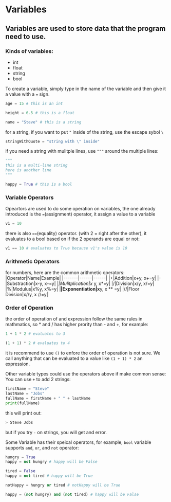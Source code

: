 # Variables

## Variables are used to store data that the program need to use.

### Kinds of variables:

* int
* float
* string
* bool

To create a variable, simply type in the name of the variable and then give it a value with a ```=``` sign.
```py
age = 15 # this is an int
```
```py
height = 6.5 # this is a float 
```

```py
name = "Steve" # this is a string
```
for a string, if you want to put ```"``` inside of the string, use the escape sybol ```\```

```py
stringWithQuote = "string with \" inside"
```
if you need a string with mulitple lines, use ```"""``` around the multiple lines:
```py
"""
this is a multi-line string
here is another line
"""
```

```py
happy = True # this is a bool
```
### Variable Operators
Opeartors are used to do some operation on variables, the one already introduced is the ```=```(assignment) operator, it assign a value to a variable
```py
v1 = 10
```
there is also ```==```(equality) operator. (with 2 = right after the other), it evaluates to a bool based on if the 2 operands are equal or not:

```py
v1 == 10 # evaluates to True because v1's value is 10
```

### Arithmetic Operators
for numbers, here are the common arithmetic operators:
|Operator|Name|Example|
|-------|------|------|
|+|Addition|x+y, x+=y|
|-|Substraction|x-y, x-=y|
|*|Mulitplication|x* y, x*=y|
|/|Division|x/y, x/=y|
|%|Modulus|x%y, x%=y|
|**|Exponentiation|x**y, x ** =y|
|//|Floor Division|x//y, x //=y|

### Order of Operation
the order of operation of and expression follow the same rules in mathmatics, so * and / has higher prority than - and +, for example:
```py
1 + 1 * 2 # evaluates to 3
```
```py
(1 + 1) * 2 # evaluates to 4
```
it is recommend to use ```()``` to enfore the order of operation is not sure. We call anything that can be evaluated to a value like ```(1 + 1) * 2``` an expression.

Other variable types could use the operators above if make common sense:
You can use ```+``` to add 2 strings:
```py
firstName = "Steve"
lastName = "Jobs"
fullName = firstName + " " + lastName
print(fullName)
```
this will print out:
```sh
> Steve Jobs
```
but if you try ```-``` on strings, you will get and error.

Some Variable has their speical operators, for example, ```bool``` variable supports ```and```, ```or```, and ```not``` operator:

```py
hungry = True
happy = not hungry # happy will be False

tired = False
happy = not tired # happy will be True

notHappy = hungry or tired # notHappy will be True

happy = (not hungry) and (not tired) # happy will be False
```